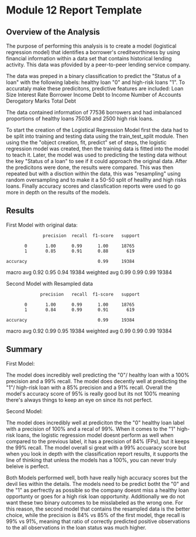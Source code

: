 # Module 12 Report Template

## Overview of the Analysis

The purpose of performing this analysis is to create a model (logistical regression model) that identifies a borrower's creditworthiness by using financial information within a data set that contains historical lending activity. This data was pfovided by a peer-to-peer lending service company.

The data was preped in a binary classification to predict the "Status of a loan" with the following labels: healthy loan "0" and high-risk loans "1". To accurataly make these predicitons, predictive features are included:
Loan Size
Interest Rate
Borrower Income
Debt to Income
Number of Accounts
Derogatory Marks
Total Debt

The data contained information of 77536 borrowers and had imbalanced proportions of healthy loans 75036 and 2500 high risk loans.

To start the creation of the Logistical Regression Model first the data had to be split into training and testing data using the train_test_split module. Then using the the "object creation, fit, predict" set of steps, the logistic regression model was created, then the training data is fitted into the model to teach it. Later, the model was used to predicting the testing data without the key "Status of a loan" to see if it could approach the original data. After the predicitons were done, the results were compared. This was then repeated but with a disction within the data, this was "resampling" using random oversampling and to make it a 50-50 split of heallhy and high risks loans. Finally accuracy scores and classfication reports were used to go more in depth on the results of the models.


## Results

First Model with original data:
       
                  precision  recall  f1-score   support

           0       1.00      0.99      1.00     18765
           1       0.85      0.91      0.88       619

    accuracy                           0.99     19384
   macro avg       0.92      0.95      0.94     19384
weighted avg       0.99      0.99      0.99     19384

Second Model with Resampled data

                 precision   recall  f1-score   support

           0       1.00      0.99      1.00     18765
           1       0.84      0.99      0.91       619

    accuracy                           0.99     19384
   macro avg       0.92      0.99      0.95     19384
weighted avg       0.99      0.99      0.99     19384


## Summary

First Model:

The model does incredibly well predicting the "0"/ healthy loan with a 100% precision and a 99% recall. The model does decently well at predicting the "1"/ high-risk loan with a 85% precision and a 91% recall. Overall the model's accuracy score of 95% is really good but its not 100% meaning there's always things to keep an eye on since its not perfect.

Second Model:

The model does incredibly well at prediciton the the "0" healthy loan label with a precision of 100% and a recal of 99%. When it comes to the "1" high-risk loans, the logistic regression model doesnt perform as well when compared to the previous label, it has a precision of 84% (FPs), but it keeps the 99% recall. The model overall si great with a 99% accuaracy score but when you look in depth with the classification report results, it supports the line of thinking that unless the models has a 100%, you can never truly beleive is perfect.


Both Models performed well, both have really high accuracy scores but the devil lies within the details. The models need to be predict botht the "0" and the "1" as perfrectly as possible so the company doesnt miss a healthy loan opportunty or goes for a high risk loan opportunity. Additionally we do not want these two binary outcomes to be misslabeled as the wrong one. For this reason, the second model that contains the resampled data is the better choice, while the precision is 84% vs 85% of the first model, thge recall is 99% vs 91%, meaning that ratio of correctly predicted positive observations to the all observations in the loan status was much higher.